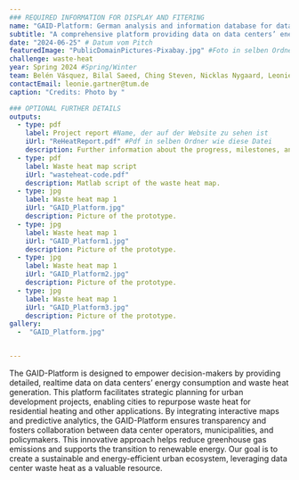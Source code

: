 ```yaml
---
### REQUIRED INFORMATION FOR DISPLAY AND FITERING
name: "GAID-Platform: German analysis and information database for data centers."
subtitle: "A comprehensive platform providing data on data centers’ energy use and waste heat forsustainable urban planning and decision-making."
date: "2024-06-25" # Datum vom Pitch
featuredImage: "PublicDomainPictures-Pixabay.jpg" #Foto in selben Ordner wie diese Datei
challenge: waste-heat
year: Spring 2024 #Spring/Winter
team: Belén Vásquez, Bilal Saeed, Ching Steven, Nicklas Nygaard, Leonie Gartner #6. Team members
contactEmail: leonie.gartner@tum.de
caption: "Credits: Photo by "

### OPTIONAL FURTHER DETAILS
outputs:
  - type: pdf
    label: Project report #Name, der auf der Website zu sehen ist
    iUrl: "ReHeatReport.pdf" #Pdf in selben Ordner wie diese Datei
    description: Further information about the progress, milestones, and roadblocks.
  - type: pdf
    label: Waste heat map script
    iUrl: "wasteheat-code.pdf"
    description: Matlab script of the waste heat map.
  - type: jpg
    label: Waste heat map 1
    iUrl: "GAID_Platform.jpg"
    description: Picture of the prototype.
  - type: jpg
    label: Waste heat map 1
    iUrl: "GAID_Platform1.jpg"
    description: Picture of the prototype.
  - type: jpg
    label: Waste heat map 1
    iUrl: "GAID_Platform2.jpg"
    description: Picture of the prototype.
  - type: jpg
    label: Waste heat map 1
    iUrl: "GAID_Platform3.jpg"
    description: Picture of the prototype.
gallery:
  -  "GAID_Platform.jpg"


---
```

The GAID-Platform is designed to empower decision-makers by providing detailed, realtime data on data centers’ energy consumption and waste heat generation. This platform facilitates strategic planning for urban development projects, enabling cities to repurpose waste heat for residential heating and other applications. By integrating interactive maps and predictive analytics, the GAID-Platform ensures transparency and fosters collaboration between data center operators, municipalities, and policymakers. This innovative approach helps reduce greenhouse gas emissions and supports the transition to renewable energy. Our goal is to create a sustainable and energy-efficient urban ecosystem, leveraging data center waste heat as a valuable resource.
